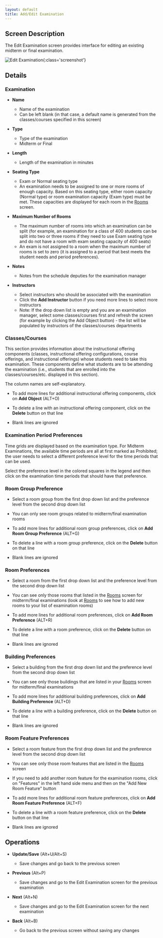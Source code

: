 ```yaml
---
layout: default
title: Add/Edit Examination
---
```



## Screen Description

The Edit Examination screen provides interface for editing an existing midterm or final examination.

![Edit Examination](images/edit-examination-1.png){:class='screenshot'}

## Details

### Examination

* **Name**
	* Name of the examination
	* Can be left blank (in that case, a default name is generated from the classes/courses specified in this screen)

* **Type**
	* Type of the examination
	* Midterm or Final

* **Length**
	* Length of the examination in minutes

* **Seating Type**
	* Exam or Normal seating type
	* An examination needs to be assigned to one or more rooms of enough capacity. Based on this seating type, either room capacity (Normal type) or room examination capacity (Exam type) must be met. These capacities are displayed for each room in the [Rooms](rooms) screen.

* **Maximum Number of Rooms**
	* The maximum number of rooms into which an examination can be split (for example, an examination for a class of 400 students can be split into two or three rooms if they need to use Exam seating type and do not have a room with exam seating capacity of 400 seats)
	* An exam is not assigned to a room when the maximum number of rooms is set to zero (it is assigned to a period that best meets the student needs and period preferences).

* **Notes**
	* Notes from the schedule deputies for the examination manager

* **Instructors**
	* Select instructors who should be associated with the examination
	* Click the **Add Instructor** button if you need more lines to select more instructors
	* Note: If the drop down list is empty and you are an examination manager, select some classes/courses first and refresh the screen (for example by clicking the Add Object button) - the list will be populated by instructors of the classes/courses departments

### Classes/Courses

This section provides information about the instructional offering components (classes, instructional offering configurations, course offerings, and instructional offerings) whose students need to take this examination. These components define what students are to be attending the examination (i.e., students that are enrolled into the classes/courses/etc. displayed in this section).

The column names are self-explanatory.

* To add more lines for additional instructional offering components, click on **Add Object** (ALT+O)

* To delete a line with an instructional offering component, click on the **Delete** button on that line

* Blank lines are ignored

### Examination Period Preferences

Time grids are displayed based on the examination type. For Midterm Examinations, the available time periods are all at first marked as Prohibited; the user needs to select a different preference level for the time periods that can be used.

Select the preference level in the colored squares in the legend and then click on the examination time periods that should have that preference.

### Room Group Preference

* Select a room group from the first drop down list and the preference level from the second drop down list

* You can only see room groups related to midterm/final examination rooms

* To add more lines for additional room group preferences, click on **Add Room Group Preference** (ALT+G)

* To delete a line with a room group preference, click on the **Delete** button on that line

* Blank lines are ignored

### Room Preferences

* Select a room from the first drop down list and the preference level from the second drop down list

* You can see only those rooms that listed in the [Rooms](rooms) screen for midterm/final examinations (look at [Rooms](rooms) to see how to add new rooms to your list of examination rooms)

* To add more lines for additional room preferences, click on **Add Room Preference** (ALT+R)

* To delete a line with a room preference, click on the **Delete** button on that line

* Blank lines are ignored

### Building Preferences

* Select a building from the first drop down list and the preference level from the second drop down list

* You can see only those buildings that are listed in your [Rooms](rooms) screen for midterm/final examinations

* To add more lines for additional building preferences, click on **Add Building Preference** (ALT+D)

* To delete a line with a building preference, click on the **Delete** button on that line

* Blank lines are ignored

### Room Feature Preferences

* Select a room feature from the first drop down list and the preference level from the second drop down list

* You can see only those room features that are listed in the [Rooms](rooms) screen

* If you need to add another room feature for the examination rooms, click on "Features" in the left hand side menu and then on the "Add New Room Feature" button

* To add more lines for additional room feature preferences, click on **Add Room Feature Preference** (ALT+F)

* To delete a line with a room feature preference, click on the **Delete** button on that line

* Blank lines are ignored

## Operations

* **Update/Save** (Alt+U/Alt+S)
	* Save changes and go back to the previous screen

* **Previous** (Alt+P)
	* Save changes and go to the Edit Examination screen for the previous examination

* **Next** (Alt+N)
	* Save changes and go to the Edit Examination screen for the next examination

* **Back** (Alt+B)
	* Go back to the previous screen without saving any changes
